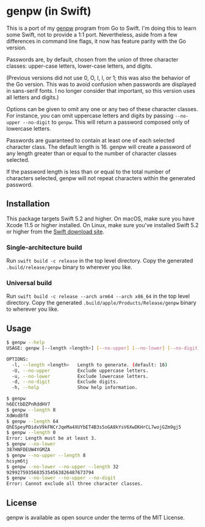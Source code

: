 # genpw (in Swift)

This is a port of my [genpw](https://github.com/markcornick/genpw)
program from Go to Swift. I'm doing this to learn some Swift, not to provide
a 1:1 port. Nevertheless, aside from a few differences in command line
flags, it now has feature parity with the Go version.

Passwords are, by default, chosen from the union of three character
classes: upper-case letters, lower-case letters, and digits.

(Previous versions did not use 0, O, I, l, or 1; this was also the
behavior of the Go version. This was to avoid confusion when passwords
are displayed in sans-serif fonts. I no longer consider that important,
so this version uses all letters and digits.)

Options can be given to omit any one or any two of these character
classes. For instance, you can omit uppercase letters and digits by
passing `--no-upper --no-digit` to `genpw`. This will return a
password composed only of lowercase letters.

Passwords are guaranteed to contain at least one of each selected
character class. The default length is 16. genpw will create a password
of any length greater than or equal to the number of character classes
selected.

If the password length is less than or equal to the total number of
characters selected, genpw will not repeat characters within the
generated password.

## Installation

This package targets Swift 5.2 and higher. On macOS, make sure you have
Xcode 11.5 or higher installed. On Linux, make sure you've installed
Swift 5.2 or higher from the
[Swift download site](https://swift.org/download/#releases).

### Single-architecture build

Run `swift build -c release` in the top level directory. Copy the generated
`.build/release/genpw` binary to wherever you like.

### Universal build

Run `swift build -c release --arch arm64 --arch x86_64` in the top level
directory. Copy the generated `.build/apple/Products/Release/genpw` binary
to wherever you like.

## Usage

```bash
$ genpw --help
USAGE: genpw [--length <length>] [--no-upper] [--no-lower] [--no-digit]

OPTIONS:
  -l, --length <length>   Length to generate. (default: 16)
  -U, --no-upper          Exclude uppercase letters.
  -u, --no-lower          Exclude lowercase letters.
  -d, --no-digit          Exclude digits.
  -h, --help              Show help information.

$ genpw
h6ECtbDZPnRddHV7
$ genpw --length 8
XdWod8f8
$ genpw --length 64
QhESpeyPDidxV9kFNCrJqeMa4XUYbET4B3s5oGA8kYsV6XwDKHrCL7wojGZm9gj5
$ genpw --length 0
Error: Length must be at least 3.
$ genpw --no-lower
387HNFDEUW4YGMZA
$ genpw --no-upper --length 8
hcsym6tj
$ genpw --no-lower --no-upper --length 32
92992759356835354563826487673794
$ genpw --no-lower --no-upper --no-digit
Error: Cannot exclude all three character classes.
```

## License

genpw is available as open source under the terms of the MIT License.
